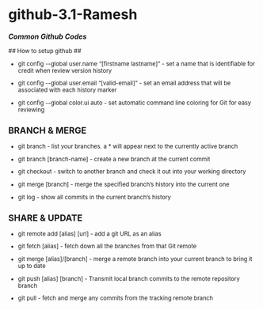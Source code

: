 # github-3.1-Ramesh

_**Common Github Codes**_

<sub> 
## How to setup github ##
  
+ git config --global user.name “[firstname lastname]” - set a name that is identifiable for credit when review version history

+ git config --global user.email “[valid-email]”  - set an email address that will be associated with each history marker

+ git config --global color.ui auto - set automatic command line coloring for Git for easy reviewing

## BRANCH & MERGE ##

 * git branch - list your branches. a * will appear next to the currently active branch 

*  git branch [branch-name]     -            create a new branch at the current commit

*  git checkout                -             switch to another branch and check it out into your working directory 

*  git merge [branch]          -             merge the specified branch’s history into the current one

*  git log                     -             show all commits in the current branch’s history

## SHARE & UPDATE ##

* git remote add [alias] [url]  -       add a git URL as an alias

* git fetch [alias]             -       fetch down all the branches from that Git remote

* git merge [alias]/[branch]    -       merge a remote branch into your current branch to bring it up to date

* git push [alias] [branch]     -       Transmit local branch commits to the remote repository branch

* git pull                      -       fetch and merge any commits from the tracking remote branch





</sub>
